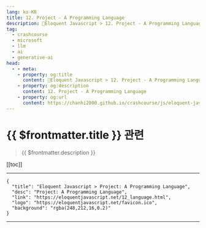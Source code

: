 ```yaml
---
lang: ko-KR
title: 12. Project - A Programming Language
description: 🧶Eloquent Javascript > 12. Project - A Programming Language
tag: 
  - crashcourse
  - microsoft
  - llm
  - ai
  - generative-ai
head:
  - - meta:
    - property: og:title
      content: 🧶Eloquent Javascript > 12. Project - A Programming Language
    - property: og:description
      content: 12. Project - A Programming Language
    - property: og:url
      content: https://chanhi2000.github.io/crashcourse/js/eloquent-javascript/12.html
---
```


# {{ $frontmatter.title }} 관련

> {{ $frontmatter.description }}

[[toc]]

---

```component VPCard
{
  "title": "Eloquent Javascript > Project: A Programming Language",
  "desc": "Project: A Programming Language",
  "link": "https://eloquentjavascript.net/12_language.html",
  "logo": "https://eloquentjavascript.net/favicon.ico",
  "background": "rgba(248,212,16,0.2)"
}
```

---

<TagLinks />